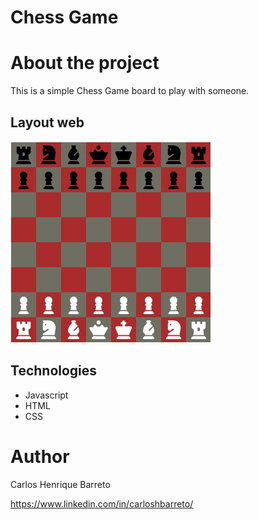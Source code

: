 # Chess Game

# About the project

This is a simple Chess Game board to play with someone.

## Layout web

![image of a chess game board](https://github.com/carloshbarreto/ChessGame/blob/main/assets/GameBoard.jpg)

## Technologies

- Javascript
- HTML
- CSS

# Author

Carlos Henrique Barreto

https://www.linkedin.com/in/carloshbarreto/









